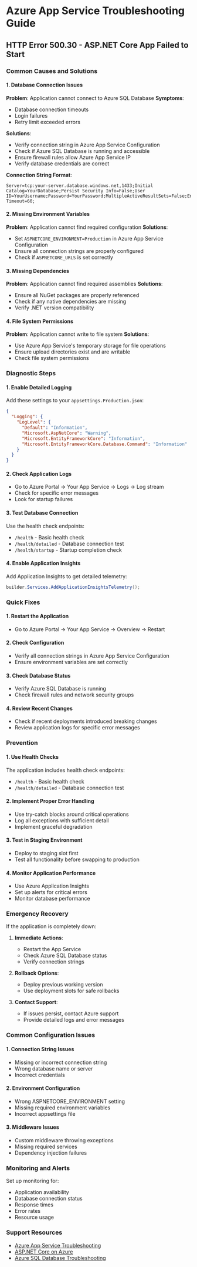 # Azure App Service Troubleshooting Guide

## HTTP Error 500.30 - ASP.NET Core App Failed to Start

### Common Causes and Solutions

#### 1. Database Connection Issues
**Problem**: Application cannot connect to Azure SQL Database
**Symptoms**: 
- Database connection timeouts
- Login failures
- Retry limit exceeded errors

**Solutions**:
- Verify connection string in Azure App Service Configuration
- Check if Azure SQL Database is running and accessible
- Ensure firewall rules allow Azure App Service IP
- Verify database credentials are correct

**Connection String Format**:
```
Server=tcp:your-server.database.windows.net,1433;Initial Catalog=YourDatabase;Persist Security Info=False;User ID=YourUsername;Password=YourPassword;MultipleActiveResultSets=False;Encrypt=True;TrustServerCertificate=False;Connection Timeout=60;
```

#### 2. Missing Environment Variables
**Problem**: Application cannot find required configuration
**Solutions**:
- Set `ASPNETCORE_ENVIRONMENT=Production` in Azure App Service Configuration
- Ensure all connection strings are properly configured
- Check if `ASPNETCORE_URLS` is set correctly

#### 3. Missing Dependencies
**Problem**: Application cannot find required assemblies
**Solutions**:
- Ensure all NuGet packages are properly referenced
- Check if any native dependencies are missing
- Verify .NET version compatibility

#### 4. File System Permissions
**Problem**: Application cannot write to file system
**Solutions**:
- Use Azure App Service's temporary storage for file operations
- Ensure upload directories exist and are writable
- Check file system permissions

### Diagnostic Steps

#### 1. Enable Detailed Logging
Add these settings to your `appsettings.Production.json`:
```json
{
  "Logging": {
    "LogLevel": {
      "Default": "Information",
      "Microsoft.AspNetCore": "Warning",
      "Microsoft.EntityFrameworkCore": "Information",
      "Microsoft.EntityFrameworkCore.Database.Command": "Information"
    }
  }
}
```

#### 2. Check Application Logs
- Go to Azure Portal → Your App Service → Logs → Log stream
- Check for specific error messages
- Look for startup failures

#### 3. Test Database Connection
Use the health check endpoints:
- `/health` - Basic health check
- `/health/detailed` - Database connection test
- `/health/startup` - Startup completion check

#### 4. Enable Application Insights
Add Application Insights to get detailed telemetry:
```csharp
builder.Services.AddApplicationInsightsTelemetry();
```

### Quick Fixes

#### 1. Restart the Application
- Go to Azure Portal → Your App Service → Overview → Restart

#### 2. Check Configuration
- Verify all connection strings in Azure App Service Configuration
- Ensure environment variables are set correctly

#### 3. Check Database Status
- Verify Azure SQL Database is running
- Check firewall rules and network security groups

#### 4. Review Recent Changes
- Check if recent deployments introduced breaking changes
- Review application logs for specific error messages

### Prevention

#### 1. Use Health Checks
The application includes health check endpoints:
- `/health` - Basic health check
- `/health/detailed` - Database connection test

#### 2. Implement Proper Error Handling
- Use try-catch blocks around critical operations
- Log all exceptions with sufficient detail
- Implement graceful degradation

#### 3. Test in Staging Environment
- Deploy to staging slot first
- Test all functionality before swapping to production

#### 4. Monitor Application Performance
- Use Azure Application Insights
- Set up alerts for critical errors
- Monitor database performance

### Emergency Recovery

If the application is completely down:

1. **Immediate Actions**:
   - Restart the App Service
   - Check Azure SQL Database status
   - Verify connection strings

2. **Rollback Options**:
   - Deploy previous working version
   - Use deployment slots for safe rollbacks

3. **Contact Support**:
   - If issues persist, contact Azure support
   - Provide detailed logs and error messages

### Common Configuration Issues

#### 1. Connection String Issues
- Missing or incorrect connection string
- Wrong database name or server
- Incorrect credentials

#### 2. Environment Configuration
- Wrong ASPNETCORE_ENVIRONMENT setting
- Missing required environment variables
- Incorrect appsettings file

#### 3. Middleware Issues
- Custom middleware throwing exceptions
- Missing required services
- Dependency injection failures

### Monitoring and Alerts

Set up monitoring for:
- Application availability
- Database connection status
- Response times
- Error rates
- Resource usage

### Support Resources

- [Azure App Service Troubleshooting](https://docs.microsoft.com/en-us/azure/app-service/troubleshoot-diagnostic-logs)
- [ASP.NET Core on Azure](https://docs.microsoft.com/en-us/aspnet/core/host-and-deploy/azure-apps/)
- [Azure SQL Database Troubleshooting](https://docs.microsoft.com/en-us/azure/azure-sql/database/troubleshoot-connectivity-issues-microsoft-azure-sql-database)
